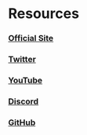 # Resources

<div class="card-container">

  <div class="card">
    <a href="https://vrooli.com" target="_blank" rel="noopener noreferrer">
      <h3>Official Site</h3>
    </a>
  </div>

  <div class="card">
    <a href="https://twitter.com/intent/follow?original_referer=https%3A%2F%2Fgithub.com%2FVrooliOfficial&screen_name=VrooliOfficial" target="_blank" rel="noopener noreferrer">
      <h3>Twitter</h3>
    </a>
  </div>

  <div class="card">
    <a href="https://www.youtube.com/@vrooli" target="_blank" rel="noopener noreferrer">
      <h3>YouTube</h3>
    </a>
  </div>

  <div class="card">
    <a href="https://discord.com/invite/VyrDFzbmmF" target="_blank" rel="noopener noreferrer">
      <h3>Discord</h3>
    </a>
  </div>

   <div class="card">
    <a href="https://github.com/Vrooli" target="_blank" rel="noopener noreferrer">
      <h3>GitHub</h3>
    </a>
  </div>

</div>